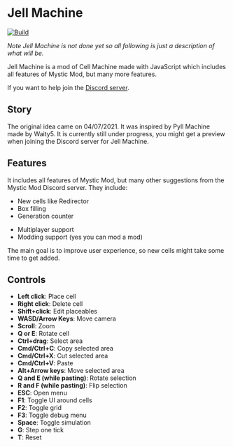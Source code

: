 # Jell Machine
[![Build](https://github.com/blaumeise20/jell-machine/actions/workflows/main.yml/badge.svg?branch=master)](https://github.com/jerbear2008/jell-machine/actions/workflows/main.yml)

*Note Jell Machine is not done yet so all following is just a description of what will be.*

Jell Machine is a mod of Cell Machine made with JavaScript which includes all features of Mystic Mod, but many more features.

If you want to help join the [Discord server](https://discord.gg/4aArDTsPJb).

## Story

The original idea came on 04/07/2021. It was inspired by Pyll Machine made by Waity5. It is currently still under progress, you might get a preview when joining the Discord server for Jell Machine.

## Features

It includes all features of Mystic Mod, but many other suggestions from the Mystic Mod Discord server. They include:

* New cells like Redirector
* Box filling
* Generation counter
<!-- * Very important: loading from and saving into files -->
<!-- * Infinite grid -->
<!-- * Open multiple levels at once -->
* Multiplayer support
* Modding support (yes you can mod a mod)

The main goal is to improve user experience, so new cells might take some time to get added.

## Controls
* **Left click**: Place cell
* **Right click**: Delete cell
* **Shift+click**: Edit placeables
* **WASD/Arrow Keys**: Move camera
* **Scroll**: Zoom
* **Q or E**: Rotate cell
* **Ctrl+drag**: Select area
* **Cmd/Ctrl+C**: Copy selected area
* **Cmd/Ctrl+X**: Cut selected area
* **Cmd/Ctrl+V**: Paste
* **Alt+Arrow keys**: Move selected area
* **Q and E (while pasting)**: Rotate selection
* **R and F (while pasting)**: Flip selection
* **ESC**: Open menu
* **F1**: Toggle UI around cells
* **F2**: Toggle grid
* **F3**: Toggle debug menu
* **Space**: Toggle simulation
* **G**: Step one tick
* **T**: Reset
